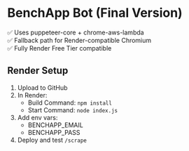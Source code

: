 # BenchApp Bot (Final Version)

✅ Uses puppeteer-core + chrome-aws-lambda  
✅ Fallback path for Render-compatible Chromium  
✅ Fully Render Free Tier compatible

## Render Setup

1. Upload to GitHub
2. In Render:
   - Build Command: `npm install`
   - Start Command: `node index.js`
3. Add env vars:
   - BENCHAPP_EMAIL
   - BENCHAPP_PASS
4. Deploy and test `/scrape`